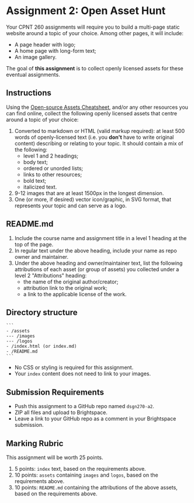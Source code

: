 # Assignment 2: Open Asset Hunt
Your CPNT 260 assignments will require you to build a multi-page static website around a topic of your choice. Among other pages, it will include:

- A page header with logo;
- A home page with long-form text; 
- An image gallery.

The goal of **this assignment** is to collect openly licensed assets for these eventual assignments.

## Instructions 
Using the [Open-source Assets Cheatsheet](https://sait-wbdv.github.io/winter-2021/cheatsheets/copyright/open-assets), and/or any other resources you can find online, collect the following openly licensed assets that centre around a topic of your choice:

1. Converted to markdown or HTML (valid markup required): at least 500 words of openly-licensed text (i.e. you **don't** have to write original content) describing or relating to your topic. It should contain a mix of the following:
    - level 1 and 2 headings;
    - body text;
    - ordered or unorded lists;
    - links to other resources;
    - bold text;
    - italicized text.
2. 9-12 images that are at least 1500px in the longest dimension.
3. One (or more, if desired) vector icon/graphic, in SVG format, that represents your topic and can serve as a logo.

## README.md
1. Include the course name and assignment title in a level 1 heading at the top of the page.
2. In regular text under the above heading, include your name as repo owner and maintainer.
3. Under the above heading and owner/maintainer text, list the following attributions of each asset (or group of assets) you collected under a level 2 "Attributions" heading:
    - the name of the original author/creator;
    - attribution link to the original work;
    - a link to the applicable license of the work.

## Directory structure

    ```
    - /assets
    --- /images
    --- /logos
    - /index.html (or index.md)
    - /README.md
    ```

- No CSS or styling is required for this assignment.
- Your `index` content does not need to link to your images.

## Submission Requirements
- Push this assignment to a GitHub repo named `dsgn270-a2`.
- ZIP all files and upload to Brightspace. 
- Leave a link to your GitHub repo as a comment in your Brightspace submission.

## Marking Rubric
This assignment will be worth 25 points.
1. 5 points: `index` text, based on the requirements above.
2. 10 points: `assets` containing `images` and `logos`, based on the requirements above.
3. 10 points: `README.md` containing the attributions of the above assets, based on the requirements above.